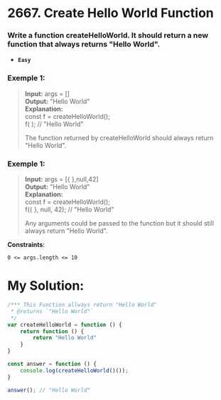 # 2667. Create Hello World Function
### Write a function createHelloWorld. It should return a new function that always returns "Hello World". 
* **`Easy`**

### Exemple 1:
> **Input:** args = []<br/>
> **Output:** "Hello World"<br/>
> **Explanation:**<br/>
> const f = createHelloWorld();<br/>
> f( ); // "Hello World"
>
> The function returned by createHelloWorld should always return "Hello World".

### Exemple 1:
> **Input:** args = [{ },null,42]<br/>
> **Output:** "Hello World"<br/>
> **Explanation:**<br/>
> const f = createHelloWorld();<br/>
> f({ }, null, 42); // "Hello World"
>
> Any arguments could be passed to the function but it should still always return "Hello World".


**Constraints**:

`0 <= args.length <= 10`

#
# My Solution:
```js
/*** This Function allways return "Hello World"
 * @returns `"Hello World"`
 */
var createHelloWorld = function () {
    return function () {
        return "Hello World"
    }
}

const answer = function () {
    console.log(createHelloWorld()());
}

answer(); // "Hello World"
```

